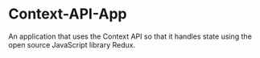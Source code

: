 # Context-API-App
An application that uses the Context API so that it handles state using the open source JavaScript library Redux.
